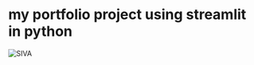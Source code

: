 # my portfolio project using streamlit in python
![SIVA](https://github.com/user-attachments/assets/b3a79158-80a7-438e-a92a-9a3bed7242f4)
